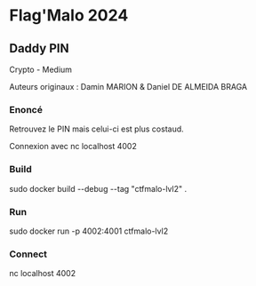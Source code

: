 # Flag'Malo 2024

## Daddy PIN

Crypto - Medium

Auteurs originaux : Damin MARION & Daniel DE ALMEIDA BRAGA

### Enoncé

Retrouvez le PIN mais celui-ci est plus costaud.

Connexion avec nc localhost 4002

### Build
sudo docker build --debug --tag "ctfmalo-lvl2" .

### Run 
sudo docker run  -p 4002:4001 ctfmalo-lvl2

### Connect 
nc localhost 4002
